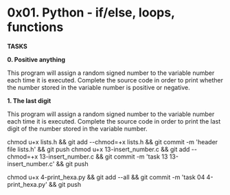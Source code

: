 # 0x01. Python - if/else, loops, functions

<strong>TASKS</strong>

<b>0. Positive anything</b>

<p>This program will assign a random signed number to the variable number each time it is executed. Complete the source code in order to print whether the number stored in the variable number is positive or negative.</p>

<b>1. The last digit</b>


<p>This program will assign a random signed number to the variable number each time it is executed. Complete the source code in order to print the last digit of the number stored in the variable number.</p>

chmod u+x lists.h && git add --chmod=+x lists.h && git commit -m 'header file lists.h' && git push
chmod u+x 13-insert_number.c && git add --chmod=+x 13-insert_number.c && git commit -m 'task 13 13-insert_number.c' && git push

chmod u+x 4-print_hexa.py && git add --all && git commit -m 'task 04 4-print_hexa.py' && git push
